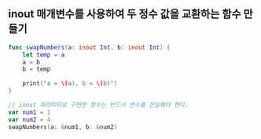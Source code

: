 ## inout 매개변수를 사용하여 두 정수 값을 교환하는 함수 만들기

```swift
func swapNumbers(a: inout Int, b: inout Int) {
    let temp = a
    a = b
    b = temp

    print("a = \(a), b = \(b)")
}

// inout 파라미터로 구현한 함수는 반드시 변수를 전달해야 한다.
var num1 = 1
var num2 = 4
swapNumbers(a: &num1, b: &num2)
```